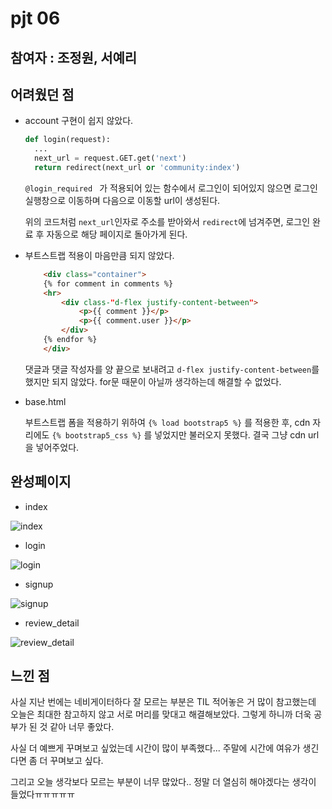 # pjt 06
## 참여자 : 조정원, 서예리



## 어려웠던 점

- account 구현이 쉽지 않았다. 

  ```python
  def login(request):
  	...
    next_url = request.GET.get('next')
    return redirect(next_url or 'community:index')
  ```

   `@login_required ` 가 적용되어 있는 함수에서 로그인이 되어있지 않으면 로그인 실행창으로 이동하며 다음으로 이동할 url이 생성된다.

  위의 코드처럼 `next_url`인자로 주소를 받아와서 `redirect`에 넘겨주면, 로그인 완료 후 자동으로 해당 페이지로 돌아가게 된다.

- 부트스트랩 적용이 마음만큼 되지 않았다.

  ```html
      <div class="container">
      {% for comment in comments %}
      <hr>
          <div class-"d-flex justify-content-between">
              <p>{{ comment }}</p>
              <p>{{ comment.user }}</p>
          </div>
      {% endfor %}
      </div>
  ```

  댓글과 댓글 작성자를 양 끝으로 보내려고 `d-flex justify-content-between`를 했지만 되지 않았다. for문 때문이 아닐까 생각하는데 해결할 수 없었다.

- base.html

  부트스트랩 폼을 적용하기 위하여 `{% load bootstrap5 %}` 를 적용한 후, cdn 자리에도 `{% bootstrap5_css %}` 를 넣었지만 불러오지 못했다. 결국 그냥 cdn url을 넣어주었다.

  

## 완성페이지 

- index

![index](README.assets/index.png)

- login

![login](README.assets/login.png)

- signup

![signup](README.assets/signup.png)

- review_detail

![review_detail](README.assets/review_detail.png)

## 느낀 점

사실 지난 번에는 네비게이터하다 잘 모르는 부분은 TIL 적어놓은 거 많이 참고했는데 오늘은 최대한 참고하지 않고 서로 머리를 맞대고 해결해보았다. 그렇게 하니까 더욱 공부가 된 것 같아 너무 좋았다.

사실 더 예쁘게 꾸며보고 싶었는데 시간이 많이 부족했다... 주말에 시간에 여유가 생긴다면 좀 더 꾸며보고 싶다.

그리고 오늘 생각보다 모르는 부분이 너무 많았다.. 정말 더 열심히 해야겠다는 생각이 들었다ㅠㅠㅠㅠㅠ